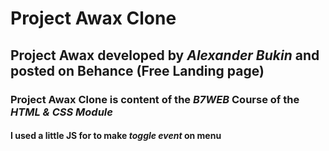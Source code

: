 # Project Awax Clone
## Project Awax developed by *Alexander Bukin* and posted on Behance (Free Landing page)

### Project Awax Clone is content of the *B7WEB* Course of the *HTML & CSS Module*

#### I used a little JS for to make *toggle event* on menu